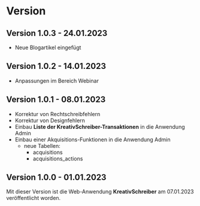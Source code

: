 # Version

## Version 1.0.3 - 24.01.2023
- Neue Blogartikel eingefügt

## Version 1.0.2 - 14.01.2023
- Anpassungen im Bereich Webinar

## Version 1.0.1 - 08.01.2023
- Korrektur von Rechtschreibfehlern
- Korrektur von Designfehlern
- Einbau **Liste der KreativSchreiber-Transaktionen** in die Anwendung Admin
- Einbau einer Akquisitions-Funktionen in die Anwendung Admin
  - neue Tabellen:
    - acquisitions
    - acquisitions_actions

## Version 1.0.0 - 01.01.2023

Mit dieser Version ist die Web-Anwendung **KreativSchreiber** am 07.01.2023 veröffentlicht worden.
